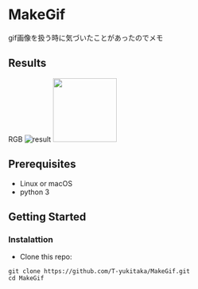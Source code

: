 # MakeGif

gif画像を扱う時に気づいたことがあったのでメモ

## Results
RGB
![result](https://github.com/T-yukitaka/MakeGif/blob/master/resuts/RGB.gif, )
<img src='https://github.com/T-yukitaka/MakeGif/blob/master/resuts/RGB.gif' width=128>



## Prerequisites
- Linux or macOS
- python 3

## Getting Started
### Instalattion
- Clone this repo:
```
git clone https://github.com/T-yukitaka/MakeGif.git
cd MakeGif
```

